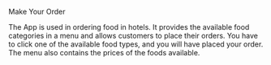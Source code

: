 Make Your Order 

The App is used in ordering food in hotels. It provides the available food categories in a menu and allows customers to place their orders. You have to click one of the available food types, and you will have placed your order. The menu also contains the prices of the foods available.
